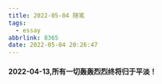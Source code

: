 ```yaml
---
title: 2022-05-04 随笔
tags:
  - essay
abbrlink: 8365
date: 2022-05-04 20:26:47
---
```


#### 2022-04-13,所有一切轰轰烈烈终将归于平淡！